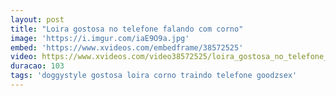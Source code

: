 ```yaml
---
layout: post
title: "Loira gostosa no telefone falando com corno"
image: 'https://i.imgur.com/iaE9O9a.jpg'
embed: 'https://www.xvideos.com/embedframe/38572525'
video: https://www.xvideos.com/video38572525/loira_gostosa_no_telefone_falando_com_corno_-_mais_em_www.goodzsex.com
duracao: 103
tags: 'doggystyle gostosa loira corno traindo telefone goodzsex'
---
```

